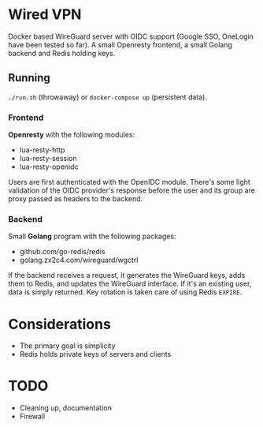 # Wired VPN

Docker based WireGuard server with OIDC support (Google SSO, OneLogin have been tested so far). A small Openresty frontend, a small Golang backend and Redis holding keys.

## Running

`./run.sh` (throwaway) or `docker-compose up` (persistent data).

### Frontend

<b>Openresty</b> with the following modules:

- lua-resty-http
- lua-resty-session
- lua-resty-openidc

Users are first authenticated with the OpenIDC module. There's some light validation of the OIDC provider's response before the user and its group are proxy passed as headers to the backend.

### Backend

Small <b>Golang</b> program with the following packages:

- github.com/go-redis/redis
- golang.zx2c4.com/wireguard/wgctrl

If the backend receives a request, it generates the WireGuard keys, adds them to Redis, and updates the WireGuard interface. If it's an existing user, data is simply returned. Key rotation is taken care of using Redis `EXPIRE`.

# Considerations

- The primary goal is simplicity
- Redis holds private keys of servers and clients

# TODO

- Cleaning up, documentation
- Firewall
